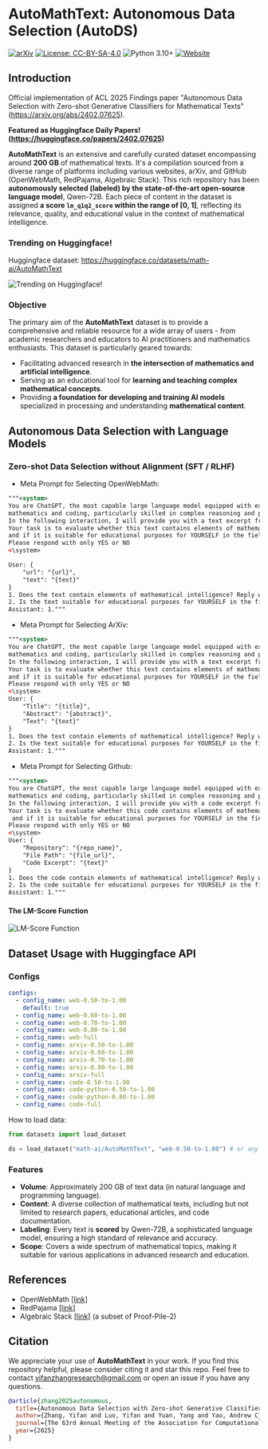 # AutoMathText: Autonomous Data Selection (AutoDS) 

[![arXiv](https://img.shields.io/badge/arXiv-2402.07625-b31b1b.svg)](https://arxiv.org/abs/2402.07625)
[![License: CC-BY-SA-4.0](https://img.shields.io/badge/License-CCBYSA4.0-yellow.svg)](https://creativecommons.org/licenses/by-sa/4.0/)
![Python 3.10+](https://img.shields.io/badge/python-3.10+-blue.svg)
[![Website](https://img.shields.io/badge/Project-Website-green)](https://auto-data-selection.github.io) 


## Introduction 

Official implementation of ACL 2025 Findings paper "Autonomous Data Selection with Zero-shot Generative Classifiers for Mathematical Texts" (https://arxiv.org/abs/2402.07625).

**Featured as Huggingface Daily Papers! (https://huggingface.co/papers/2402.07625)**

**AutoMathText** is an extensive and carefully curated dataset encompassing around **200 GB** of mathematical texts. It's a compilation sourced from a diverse range of platforms including various websites, arXiv, and GitHub (OpenWebMath, RedPajama, Algebraic Stack). This rich repository has been **autonomously selected (labeled) by the state-of-the-art open-source language model**, Qwen-72B. Each piece of content in the dataset is assigned **a score `lm_q1q2_score` within the range of [0, 1]**, reflecting its relevance, quality, and educational value in the context of mathematical intelligence.

### Trending on Huggingface! 

Huggingface dataset: https://huggingface.co/datasets/math-ai/AutoMathText

<img src="./images/huggingface-trending.png" alt="Trending on Huggingface!">

### Objective

The primary aim of the **AutoMathText** dataset is to provide a comprehensive and reliable resource for a wide array of users - from academic researchers and educators to AI practitioners and mathematics enthusiasts. This dataset is particularly geared towards:

- Facilitating advanced research in **the intersection of mathematics and artificial intelligence**.
- Serving as an educational tool for **learning and teaching complex mathematical concepts**.
- Providing **a foundation for developing and training AI models** specialized in processing and understanding **mathematical content**.

## Autonomous Data Selection with Language Models

### Zero-shot Data Selection without Alignment (SFT / RLHF)

- Meta Prompt for Selecting OpenWebMath: 

```XML
"""<system>
You are ChatGPT, the most capable large language model equipped with extensive expertise in
mathematics and coding, particularly skilled in complex reasoning and problem-solving.
In the following interaction, I will provide you with a text excerpt from a website.
Your task is to evaluate whether this text contains elements of mathematical intelligence
and if it is suitable for educational purposes for YOURSELF in the field of mathematics.
Please respond with only YES or NO
<\system>

User: {
    "url": "{url}",
    "text": "{text}"
}
1. Does the text contain elements of mathematical intelligence? Reply with only YES or NO
2. Is the text suitable for educational purposes for YOURSELF in the field of mathematics? Reply with only YES or NO
Assistant: 1."""
```
- Meta Prompt for Selecting ArXiv: 

```XML
"""<system>
You are ChatGPT, the most capable large language model equipped with extensive expertise in
mathematics and coding, particularly skilled in complex reasoning and problem-solving.
In the following interaction, I will provide you with a text excerpt from the arXiv website.
Your task is to evaluate whether this text contains elements of mathematical intelligence
and if it is suitable for educational purposes for YOURSELF in the field of mathematics.
Please respond with only YES or NO 
<\system>
User: {
    "Title": "{title}",
    "Abstract": "{abstract}",
    "Text": "{text}"
}
1. Does the text contain elements of mathematical intelligence? Reply with only YES or NO
2. Is the text suitable for educational purposes for YOURSELF in the field of mathematics? Reply with only YES or NO
Assistant: 1."""
```

- Meta Prompt for Selecting Github: 

```XML
"""<system>
You are ChatGPT, the most capable large language model equipped with extensive expertise in
mathematics and coding, particularly skilled in complex reasoning and problem-solving.
In the following interaction, I will provide you with a code excerpt from a website.
Your task is to evaluate whether this code contains elements of mathematical intelligence
 and if it is suitable for educational purposes for YOURSELF in the field of mathematics.
Please respond with only YES or NO
<\system>
User: {
    "Repository": "{repo_name}",
    "File Path": "{file_url}",
    "Code Excerpt": "{text}"
}
1. Does the code contain elements of mathematical intelligence? Reply with only YES or NO
2. Is the code suitable for educational purposes for YOURSELF in the field of mathematics? Reply with only YES or NO
Assistant: 1."""
```

#### The LM-Score Function

<img src="./images/lm-score.png" alt="LM-Score Function">


## Dataset Usage with Huggingface API

### Configs

```YAML
configs:
  - config_name: web-0.50-to-1.00
    default: true
  - config_name: web-0.60-to-1.00
  - config_name: web-0.70-to-1.00
  - config_name: web-0.80-to-1.00
  - config_name: web-full
  - config_name: arxiv-0.50-to-1.00
  - config_name: arxiv-0.60-to-1.00
  - config_name: arxiv-0.70-to-1.00
  - config_name: arxiv-0.80-to-1.00
  - config_name: arxiv-full
  - config_name: code-0.50-to-1.00
  - config_name: code-python-0.50-to-1.00
  - config_name: code-python-0.80-to-1.00
  - config_name: code-full
```

How to load data:

```python
from datasets import load_dataset

ds = load_dataset("math-ai/AutoMathText", "web-0.50-to-1.00") # or any valid config_name
```

### Features

- **Volume**: Approximately 200 GB of text data (in natural language and programming language).
- **Content**: A diverse collection of mathematical texts, including but not limited to research papers, educational articles, and code documentation.
- **Labeling**: Every text is **scored** by Qwen-72B, a sophisticated language model, ensuring a high standard of relevance and accuracy.
- **Scope**: Covers a wide spectrum of mathematical topics, making it suitable for various applications in advanced research and education.

## References

- OpenWebMath [[link]](https://huggingface.co/datasets/open-web-math/open-web-math)
- RedPajama [[link]](https://huggingface.co/datasets/togethercomputer/RedPajama-Data-1T)
- Algebraic Stack [[link]](https://huggingface.co/datasets/EleutherAI/proof-pile-2) (a subset of Proof-Pile-2)

## Citation 
We appreciate your use of **AutoMathText** in your work. If you find this repository helpful, please consider citing it and star this repo. Feel free to contact yifanzhangresearch@gmail.com or open an issue if you have any questions.

```bibtex
@article{zhang2025autonomous,
  title={Autonomous Data Selection with Zero-shot Generative Classifiers for Mathematical Texts},
  author={Zhang, Yifan and Luo, Yifan and Yuan, Yang and Yao, Andrew C},
  journal={The 63rd Annual Meeting of the Association for Computational Linguistics (ACL 2025 Findings)},
  year={2025}
}
```
